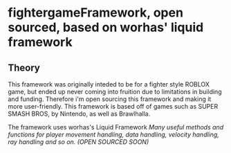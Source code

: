 # fightergameFramework, open sourced, based on worhas' liquid framework
## Theory

This framework was originally inteded to be for a fighter style ROBLOX game, but ended up never coming into fruition due to limitations in building and funding. Therefore i'm open sourcing this framework and making it more user-friendly.
This framework is based off of games such as SUPER SMASH BROS, by Nintendo, as well as Brawlhalla.

The framework uses worhas's Liquid Framework *Many useful methods and functions for player movement handling, data handling, velocity handling, ray handling and so on. (OPEN SOURCED SOON)*
